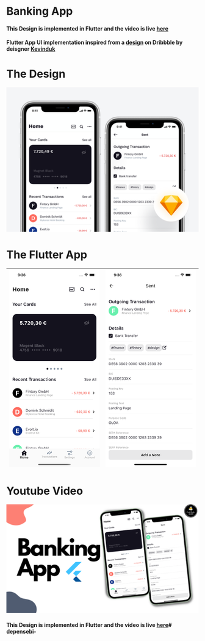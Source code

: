 # Banking App

#### This Design is implemented in Flutter and the video is live [here](https://youtu.be/kx8mHkTY6YA)

#### Flutter App UI implementation inspired from a [design](https://dribbble.com/shots/10514903--Freebie-Finance-Mobile-Application-Exploration) on Dribbble by deisgner [Kevinduk](https://dribbble.com/Kevinduk)

# The Design


![Alt text](/design.png)
# The Flutter App
| ![Alt text](/Screenshot1.png) | ![Alt text](Screenshot2.png) |
| ------------- | ------------- |

# Youtube Video
![Alt text](/Thumbnail.png)
#### This Design is implemented in Flutter and the video is live [here](https://youtu.be/kx8mHkTY6YA)# depensebi-
